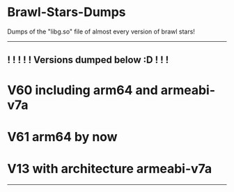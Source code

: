 # Brawl-Stars-Dumps
Dumps of the "libg.so" file of almost every version of brawl stars!
____________________________________
!                                  !
!                                  !
!    Versions dumped below :D      !
!                                  !
-------------------------------------
# V60 including arm64 and armeabi-v7a

# V61 arm64 by now

# V13 with architecture armeabi-v7a
-------------------------------------
